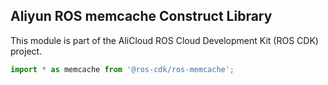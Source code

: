 ## Aliyun ROS memcache Construct Library

This module is part of the AliCloud ROS Cloud Development Kit (ROS CDK) project.

```ts
import * as memcache from '@ros-cdk/ros-memcache';
```